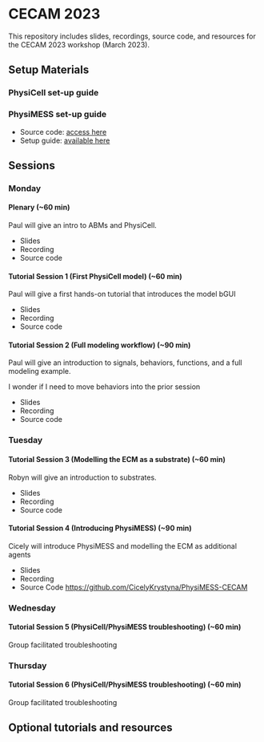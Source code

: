# CECAM 2023 
This repository includes slides, recordings, source code, and resources for the CECAM 2023 workshop (March 2023). 

## Setup Materials 

### PhysiCell set-up guide

### PhysiMESS set-up guide
* Source code: [access here](https://github.com/CicelyKrystyna/PhysiMESS-CECAM)
* Setup guide: [available here](https://github.com/CicelyKrystyna/PhysiMESS-CECAM/raw/main/setup/PhysiMESS_Model_Builder.pdf)

## Sessions 

### Monday

#### Plenary (~60 min)
Paul will give an intro to ABMs and PhysiCell. 
* Slides 
* Recording 
* Source code 

#### Tutorial Session 1 (First PhysiCell model) (~60 min)
Paul will give a first hands-on tutorial that introduces the model bGUI
* Slides 
* Recording 
* Source code 

#### Tutorial Session 2 (Full modeling workflow) (~90 min)
Paul will give an introduction to signals, behaviors, functions, and a full modeling example. 

I wonder if I need to move behaviors into the prior session 
* Slides 
* Recording 
* Source code 

### Tuesday

#### Tutorial Session 3 (Modelling the ECM as a substrate) (~60 min)
Robyn will give an introduction to substrates. 
* Slides 
* Recording 
* Source code 

#### Tutorial Session 4 (Introducing PhysiMESS) (~90 min)
Cicely will introduce PhysiMESS and modelling the ECM as additional agents 
* Slides 
* Recording 
* Source Code https://github.com/CicelyKrystyna/PhysiMESS-CECAM

### Wednesday

#### Tutorial Session 5 (PhysiCell/PhysiMESS troubleshooting) (~60 min)
Group facilitated troubleshooting

### Thursday

#### Tutorial Session 6 (PhysiCell/PhysiMESS troubleshooting) (~60 min)
Group facilitated troubleshooting


## Optional tutorials and resources 

